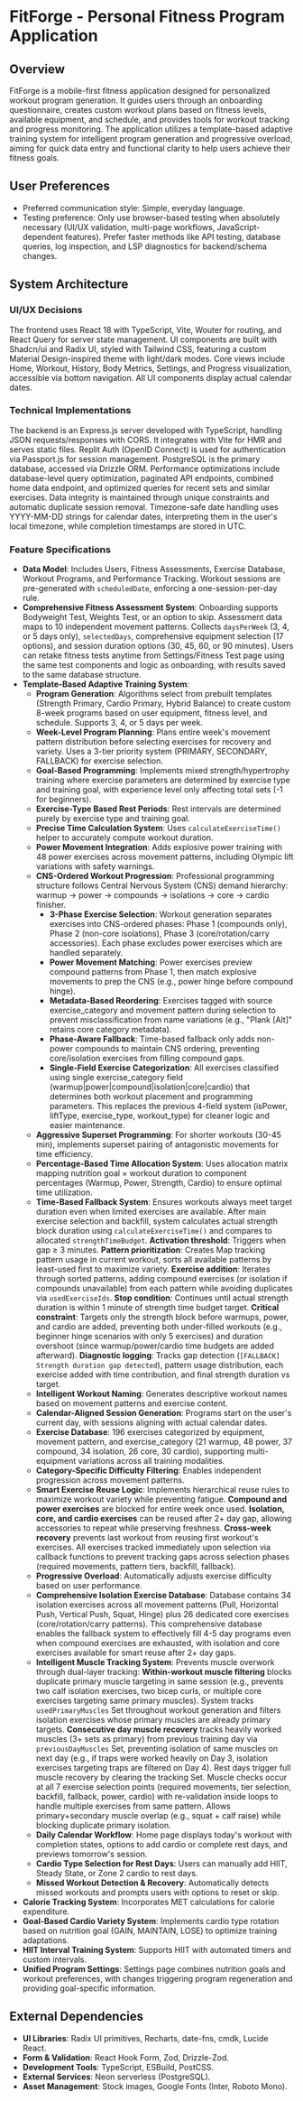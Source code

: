 # FitForge - Personal Fitness Program Application

## Overview
FitForge is a mobile-first fitness application designed for personalized workout program generation. It guides users through an onboarding questionnaire, creates custom workout plans based on fitness levels, available equipment, and schedule, and provides tools for workout tracking and progress monitoring. The application utilizes a template-based adaptive training system for intelligent program generation and progressive overload, aiming for quick data entry and functional clarity to help users achieve their fitness goals.

## User Preferences
- Preferred communication style: Simple, everyday language.
- Testing preference: Only use browser-based testing when absolutely necessary (UI/UX validation, multi-page workflows, JavaScript-dependent features). Prefer faster methods like API testing, database queries, log inspection, and LSP diagnostics for backend/schema changes.

## System Architecture

### UI/UX Decisions
The frontend uses React 18 with TypeScript, Vite, Wouter for routing, and React Query for server state management. UI components are built with Shadcn/ui and Radix UI, styled with Tailwind CSS, featuring a custom Material Design-inspired theme with light/dark modes. Core views include Home, Workout, History, Body Metrics, Settings, and Progress visualization, accessible via bottom navigation. All UI components display actual calendar dates.

### Technical Implementations
The backend is an Express.js server developed with TypeScript, handling JSON requests/responses with CORS. It integrates with Vite for HMR and serves static files. Replit Auth (OpenID Connect) is used for authentication via Passport.js for session management. PostgreSQL is the primary database, accessed via Drizzle ORM. Performance optimizations include database-level query optimization, paginated API endpoints, combined home data endpoint, and optimized queries for recent sets and similar exercises. Data integrity is maintained through unique constraints and automatic duplicate session removal. Timezone-safe date handling uses YYYY-MM-DD strings for calendar dates, interpreting them in the user's local timezone, while completion timestamps are stored in UTC.

### Feature Specifications
- **Data Model**: Includes Users, Fitness Assessments, Exercise Database, Workout Programs, and Performance Tracking. Workout sessions are pre-generated with `scheduledDate`, enforcing a one-session-per-day rule.
- **Comprehensive Fitness Assessment System**: Onboarding supports Bodyweight Test, Weights Test, or an option to skip. Assessment data maps to 10 independent movement patterns. Collects `daysPerWeek` (3, 4, or 5 days only), `selectedDays`, comprehensive equipment selection (17 options), and session duration options (30, 45, 60, or 90 minutes). Users can retake fitness tests anytime from Settings/Fitness Test page using the same test components and logic as onboarding, with results saved to the same database structure.
- **Template-Based Adaptive Training System**:
  - **Program Generation**: Algorithms select from prebuilt templates (Strength Primary, Cardio Primary, Hybrid Balance) to create custom 8-week programs based on user equipment, fitness level, and schedule. Supports 3, 4, or 5 days per week.
  - **Week-Level Program Planning**: Plans entire week's movement pattern distribution before selecting exercises for recovery and variety. Uses a 3-tier priority system (PRIMARY, SECONDARY, FALLBACK) for exercise selection.
  - **Goal-Based Programming**: Implements mixed strength/hypertrophy training where exercise parameters are determined by exercise type and training goal, with experience level only affecting total sets (-1 for beginners).
  - **Exercise-Type Based Rest Periods**: Rest intervals are determined purely by exercise type and training goal.
  - **Precise Time Calculation System**: Uses `calculateExerciseTime()` helper to accurately compute workout duration.
  - **Power Movement Integration**: Adds explosive power training with 48 power exercises across movement patterns, including Olympic lift variations with safety warnings.
  - **CNS-Ordered Workout Progression**: Professional programming structure follows Central Nervous System (CNS) demand hierarchy: warmup → power → compounds → isolations → core → cardio finisher. 
    - **3-Phase Exercise Selection**: Workout generation separates exercises into CNS-ordered phases: Phase 1 (compounds only), Phase 2 (non-core isolations), Phase 3 (core/rotation/carry accessories). Each phase excludes power exercises which are handled separately.
    - **Power Movement Matching**: Power exercises preview compound patterns from Phase 1, then match explosive movements to prep the CNS (e.g., power hinge before compound hinge).
    - **Metadata-Based Reordering**: Exercises tagged with source exercise_category and movement pattern during selection to prevent misclassification from name variations (e.g., "Plank [Alt]" retains core category metadata).
    - **Phase-Aware Fallback**: Time-based fallback only adds non-power compounds to maintain CNS ordering, preventing core/isolation exercises from filling compound gaps.
    - **Single-Field Exercise Categorization**: All exercises classified using single exercise_category field (warmup|power|compound|isolation|core|cardio) that determines both workout placement and programming parameters. This replaces the previous 4-field system (isPower, liftType, exercise_type, workout_type) for cleaner logic and easier maintenance.
  - **Aggressive Superset Programming**: For shorter workouts (30-45 min), implements superset pairing of antagonistic movements for time efficiency.
  - **Percentage-Based Time Allocation System**: Uses allocation matrix mapping nutrition goal × workout duration to component percentages (Warmup, Power, Strength, Cardio) to ensure optimal time utilization.
  - **Time-Based Fallback System**: Ensures workouts always meet target duration even when limited exercises are available. After main exercise selection and backfill, system calculates actual strength block duration using `calculateExerciseTime()` and compares to allocated `strengthTimeBudget`. **Activation threshold**: Triggers when gap ≥ 3 minutes. **Pattern prioritization**: Creates Map tracking pattern usage in current workout, sorts all available patterns by least-used first to maximize variety. **Exercise addition**: Iterates through sorted patterns, adding compound exercises (or isolation if compounds unavailable) from each pattern while avoiding duplicates via `usedExerciseIds`. **Stop condition**: Continues until actual strength duration is within 1 minute of strength time budget target. **Critical constraint**: Targets only the strength block before warmups, power, and cardio are added, preventing both under-filled workouts (e.g., beginner hinge scenarios with only 5 exercises) and duration overshoot (since warmup/power/cardio time budgets are added afterward). **Diagnostic logging**: Tracks gap detection (`[FALLBACK] Strength duration gap detected`), pattern usage distribution, each exercise added with time contribution, and final strength duration vs target.
  - **Intelligent Workout Naming**: Generates descriptive workout names based on movement patterns and exercise content.
  - **Calendar-Aligned Session Generation**: Programs start on the user's current day, with sessions aligning with actual calendar dates.
  - **Exercise Database**: 196 exercises categorized by equipment, movement pattern, and exercise_category (21 warmup, 48 power, 37 compound, 34 isolation, 26 core, 30 cardio), supporting multi-equipment variations across all training modalities.
  - **Category-Specific Difficulty Filtering**: Enables independent progression across movement patterns.
  - **Smart Exercise Reuse Logic**: Implements hierarchical reuse rules to maximize workout variety while preventing fatigue. **Compound and power exercises** are blocked for entire week once used. **Isolation, core, and cardio exercises** can be reused after 2+ day gap, allowing accessories to repeat while preserving freshness. **Cross-week recovery** prevents last workout from reusing first workout's exercises. All exercises tracked immediately upon selection via callback functions to prevent tracking gaps across selection phases (required movements, pattern tiers, backfill, fallback).
  - **Progressive Overload**: Automatically adjusts exercise difficulty based on user performance.
  - **Comprehensive Isolation Exercise Database**: Database contains 34 isolation exercises across all movement patterns (Pull, Horizontal Push, Vertical Push, Squat, Hinge) plus 26 dedicated core exercises (core/rotation/carry patterns). This comprehensive database enables the fallback system to effectively fill 4-5 day programs even when compound exercises are exhausted, with isolation and core exercises available for smart reuse after 2+ day gaps.
  - **Intelligent Muscle Tracking System**: Prevents muscle overwork through dual-layer tracking: **Within-workout muscle filtering** blocks duplicate primary muscle targeting in same session (e.g., prevents two calf isolation exercises, two bicep curls, or multiple core exercises targeting same primary muscles). System tracks `usedPrimaryMuscles` Set throughout workout generation and filters isolation exercises whose primary muscles are already primary targets. **Consecutive day muscle recovery** tracks heavily worked muscles (3+ sets as primary) from previous training day via `previousDayMuscles` Set, preventing isolation of same muscles on next day (e.g., if traps were worked heavily on Day 3, isolation exercises targeting traps are filtered on Day 4). Rest days trigger full muscle recovery by clearing the tracking Set. Muscle checks occur at all 7 exercise selection points (required movements, tier selection, backfill, fallback, power, cardio) with re-validation inside loops to handle multiple exercises from same pattern. Allows primary+secondary muscle overlap (e.g., squat + calf raise) while blocking duplicate primary isolation.
  - **Daily Calendar Workflow**: Home page displays today's workout with completion states, options to add cardio or complete rest days, and previews tomorrow's session.
  - **Cardio Type Selection for Rest Days**: Users can manually add HIIT, Steady State, or Zone 2 cardio to rest days.
  - **Missed Workout Detection & Recovery**: Automatically detects missed workouts and prompts users with options to reset or skip.
- **Calorie Tracking System**: Incorporates MET calculations for calorie expenditure.
- **Goal-Based Cardio Variety System**: Implements cardio type rotation based on nutrition goal (GAIN, MAINTAIN, LOSE) to optimize training adaptations.
- **HIIT Interval Training System**: Supports HIIT with automated timers and custom intervals.
- **Unified Program Settings**: Settings page combines nutrition goals and workout preferences, with changes triggering program regeneration and providing goal-specific information.

## External Dependencies

- **UI Libraries**: Radix UI primitives, Recharts, date-fns, cmdk, Lucide React.
- **Form & Validation**: React Hook Form, Zod, Drizzle-Zod.
- **Development Tools**: TypeScript, ESBuild, PostCSS.
- **External Services**: Neon serverless (PostgreSQL).
- **Asset Management**: Stock images, Google Fonts (Inter, Roboto Mono).